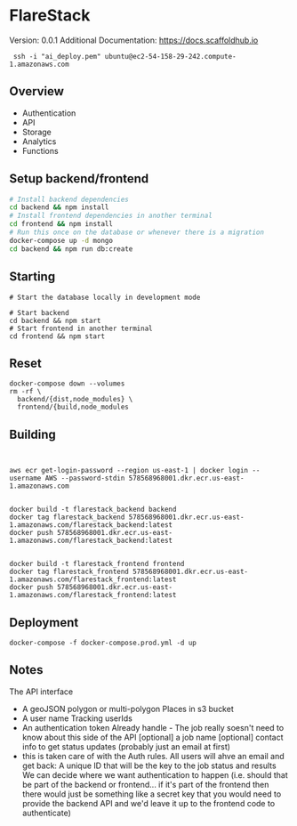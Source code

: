 # FlareStack

Version: 0.0.1
Additional Documentation: <https://docs.scaffoldhub.io>

```
 ssh -i "ai_deploy.pem" ubuntu@ec2-54-158-29-242.compute-1.amazonaws.com
```

## Overview

- Authentication
- API
- Storage
- Analytics
- Functions

## Setup backend/frontend

```sh
# Install backend dependencies
cd backend && npm install
# Install frontend dependencies in another terminal
cd frontend && npm install
# Run this once on the database or whenever there is a migration
docker-compose up -d mongo
cd backend && npm run db:create
```

## Starting

```
# Start the database locally in development mode

# Start backend
cd backend && npm start
# Start frontend in another terminal
cd frontend && npm start
```

## Reset

```
docker-compose down --volumes
rm -rf \
  backend/{dist,node_modules} \
  frontend/{build,node_modules
```

## Building

```


aws ecr get-login-password --region us-east-1 | docker login --username AWS --password-stdin 578568968001.dkr.ecr.us-east-1.amazonaws.com


docker build -t flarestack_backend backend
docker tag flarestack_backend 578568968001.dkr.ecr.us-east-1.amazonaws.com/flarestack_backend:latest
docker push 578568968001.dkr.ecr.us-east-1.amazonaws.com/flarestack_backend:latest


docker build -t flarestack_frontend frontend
docker tag flarestack_frontend 578568968001.dkr.ecr.us-east-1.amazonaws.com/flarestack_frontend:latest
docker push 578568968001.dkr.ecr.us-east-1.amazonaws.com/flarestack_frontend:latest

```

## Deployment

```
docker-compose -f docker-compose.prod.yml -d up
```

## Notes

The API interface

- A geoJSON polygon or multi-polygon
  Places in s3 bucket
- A user name
  Tracking userIds
- An authentication token
  Already handle - The job really soesn't need to know about this side of the API
  [optional] a job name
  [optional] contact info to get status updates (probably just an email at first)
- this is taken care of with the Auth rules. All users will ahve an email
  and get back:
  A unique ID that will be the key to the job status and results
  We can decide where we want authentication to happen (i.e. should that be part of the backend or frontend... if it's part of the frontend then there would just be something like a secret key that you would need to provide the backend API and we'd leave it up to the frontend code to authenticate)
